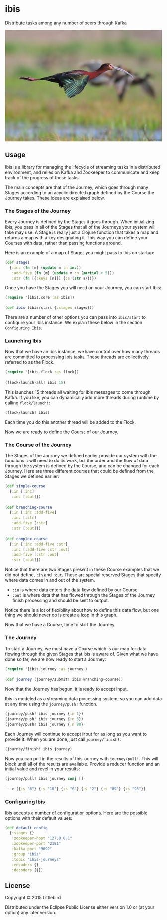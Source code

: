 # ibis

Distribute tasks among any number of peers through Kafka

![IBIS](https://github.com/littlebird/ibis/blob/master/resources/public/img/ibis.jpg)

## Usage

Ibis is a library for managing the lifecycle of streaming tasks in a distributed environment, and relies on Kafka and Zookeeper to communicate and keep track of the progress of these tasks.  

The main concepts are that of the Journey, which goes through many Stages according to an acyclic directed graph defined by the Course the Journey takes.  These ideas are explained below.

### The Stages of the Journey

Every Journey is defined by the Stages it goes through.  When initializing Ibis, you pass in all of the Stages that all of the Journeys your system will take may use.  A Stage is really just a Clojure function that takes a map and returns a map with a key designating it.  This way you can define your Courses with data, rather than passing functions around.

Here is an example of a map of Stages you might pass to Ibis on startup:

```clj
(def stages
  {:inc (fn [m] (update m :n inc))
   :add-five (fn [m] (update m :n (partial + 5)))
   :str (fn [{:keys [n]}] {:s (str n)})})
```

Once you have the Stages you will need on your Journey, you can start Ibis:

```clj
(require '[ibis.core :as ibis])

(def ibis (ibis/start {:stages stages}))
```

There are a number of other options you can pass into `ibis/start` to configure your Ibis instance.  We explain these below in the section `Configuring Ibis`.

### Launching Ibis

Now that we have an Ibis instance, we have control over how many threads are committed to processing Ibis tasks.  These threads are collectively referred to as the Flock.

```clj
(require '[ibis.flock :as flock])

(flock/launch-all! ibis 15)
```

This launches 15 threads all waiting for Ibis messages to come through Kafka.  If you like, you can dynamically add more threads during runtime by calling `flock/launch!`:

```clj
(flock/launch! ibis)
```

Each time you do this another thread will be added to the Flock.

Now we are ready to define the Course of our Journey.

### The Course of the Journey

The Stages of the Journey we defined earlier provide our system with the functions it will need to do its work, but the order and the flow of data through the system is defined by the Course, and can be changed for each Journey.  Here are three different courses that could be defined from the Stages we defined earlier:

```clj
(def simple-course
  {:in [:inc]
   :inc [:out]})

(def branching-course
  {:in [:inc :add-five]
   :inc [:str]
   :add-five [:str]
   :str [:out]})

(def complex-course
  {:in [:inc :add-five :str]
   :inc [:add-five :str :out]
   :add-five [:str :out]
   :str [:out]})
```

Notice that there are two Stages present in these Course examples that we did not define, `:in` and `:out`.  These are special reserved Stages that specify where data comes in and out of the system.

* `:in` is where data enters the data flow defined by our Course
* `:out` is where data that has flowed through the Stages of the Journey finish processing and should be sent to output.

Notice there is a lot of flexibility about how to define this data flow, but one thing we should never do is create a loop in this graph.  

Now that we have a Course, time to start the Journey.

### The Journey

To start a Journey, we must have a Course which is our map for data flowing through the given Stages that Ibis is aware of.  Given what we have done so far, we are now ready to start a Journey:

```clj
(require '[ibis.journey :as journey])

(def journey (journey/submit! ibis branching-course))
```

Now that the Journey has begun, it is ready to accept input.  

Ibis is modeled as a streaming data processing system, so you can add data at any time using the `journey/push!` function.

```clj
(journey/push! ibis journey {:n 1})
(journey/push! ibis journey {:n 5})
(journey/push! ibis journey {:n 88})
```

Each Journey will continue to accept input for as long as you want to provide it.  When you are done, just call `journey/finish!`:

```clj
(journey/finish! ibis journey)
```

Now you can pull in the results of this journey with `journey/pull!`.  This will block until all of the results are available.  Provide a reducer function and an initial value and revel in your results:

```clj
(journey/pull! ibis journey conj [])

---> [{:s "6"} {:s "10"} {:s "6"} {:s "2"} {:s "89"} {:s "93"}]
```

### Configuring Ibis

Ibis accepts a number of configuration options.  Here are the possible options with their default values:

```clj
(def default-config
  {:stages {}
   :zookeeper-host "127.0.0.1"
   :zookeeper-port "2181"
   :kafka-port "9092"
   :group "ibis"
   :topic "ibis-journeys"
   :encoders {}
   :decoders {}})
```

## License

Copyright © 2015 Littlebird

Distributed under the Eclipse Public License either version 1.0 or (at
your option) any later version.

